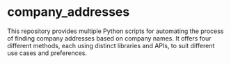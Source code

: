 # company_addresses
This repository provides multiple Python scripts for automating the process of finding company addresses based on company names. It offers four different methods, each using distinct libraries and APIs, to suit different use cases and preferences. 

